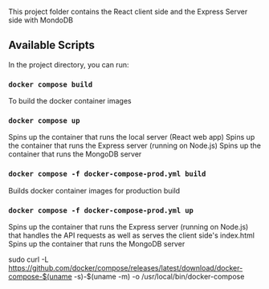 This project folder contains the React client side and the Express Server side with MondoDB

## Available Scripts

In the project directory, you can run:

### `docker compose build`

To build the docker container images

### `docker compose up`

Spins up the container that runs the local server (React web app)
Spins up the container that runs the Express server (running on Node.js)
Spins up the container that runs the MongoDB server

### `docker compose -f docker-compose-prod.yml build`

Builds docker container images for production build

### `docker compose -f docker-compose-prod.yml up`

Spins up the container that runs the Express server (running on Node.js) that handles the API requests as well as serves the client side's index.html
Spins up the container that runs the MongoDB server

sudo curl -L https://github.com/docker/compose/releases/latest/download/docker-compose-$(uname -s)-$(uname -m) -o /usr/local/bin/docker-compose
